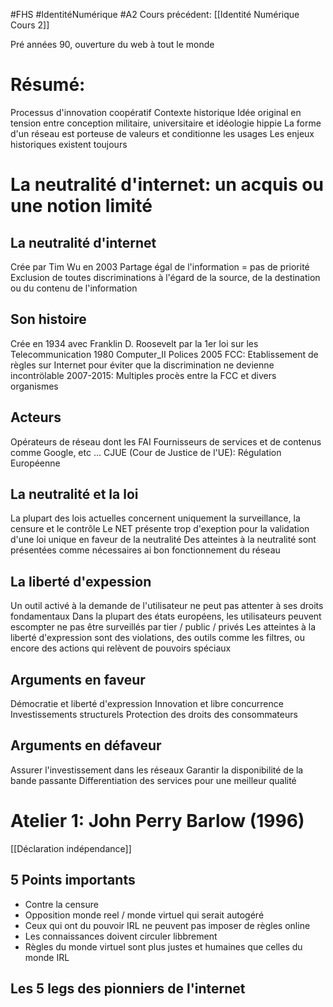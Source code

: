 #FHS #IdentitéNumérique #A2 
Cours précédent: [[Identité Numérique Cours 2]]

Pré années 90, ouverture du web à tout le monde

# Résumé:

Processus d'innovation coopératif
Contexte historique
Idée original en tension entre conception militaire, universitaire et idéologie hippie
La forme d'un réseau est porteuse de valeurs et conditionne les usages
Les enjeux historiques existent toujours

# La neutralité d'internet: un acquis ou une notion limité

## La neutralité d'internet

Crée par Tim Wu en 2003
Partage égal de l'information = pas de priorité
Exclusion de toutes discriminations à l'égard de la source, de la destination ou du contenu de l'information

## Son histoire

Crée en 1934 avec Franklin D. Roosevelt par la 1er loi sur les Telecommunication
1980 Computer_II Polices
2005 FCC: Etablissement de règles sur Internet pour éviter que la discrimination ne devienne incontrölable
2007-2015: Multiples procès entre la FCC et divers organismes

## Acteurs

Opérateurs de réseau dont les FAI
Fournisseurs de services et de contenus comme Google, etc ...
CJUE (Cour de Justice de l'UE): Régulation Européenne

## La neutralité et la loi

La plupart des lois actuelles concernent uniquement la surveillance, la censure et le contrôle
Le NET présente trop d'exeption pour la validation d'une loi unique en faveur de la neutralité
Des atteintes à la neutralité sont présentées comme nécessaires ai bon fonctionnement du réseau

## La liberté d'expession

Un outil activé à la demande de l'utilisateur ne peut pas attenter à ses droits fondamentaux
Dans la plupart des états européens, les utilisateurs peuvent escompter ne pas être surveillés par tier / public / privés
Les atteintes à la liberté d'expression sont des violations, des outils comme les filtres, ou encore des actions qui relèvent de pouvoirs spéciaux

## Arguments en faveur

Démocratie et liberté d'expression
Innovation et libre concurrence
Investissements structurels
Protection des droits des consommateurs

## Arguments en défaveur

Assurer l'investissement dans les réseaux
Garantir la disponibilité de la bande passante
Differentiation des services pour une meilleur qualité

# Atelier 1: John Perry Barlow (1996)

[[Déclaration indépendance]]

## 5 Points importants

- Contre la censure
- Opposition monde reel / monde virtuel qui serait autogéré
- Ceux qui ont du pouvoir IRL ne peuvent pas imposer de règles online
- Les connaissances doivent circuler libbrement
- Règles du monde virtuel sont plus justes et humaines que celles du monde IRL

## Les 5 legs des pionniers de l'internet